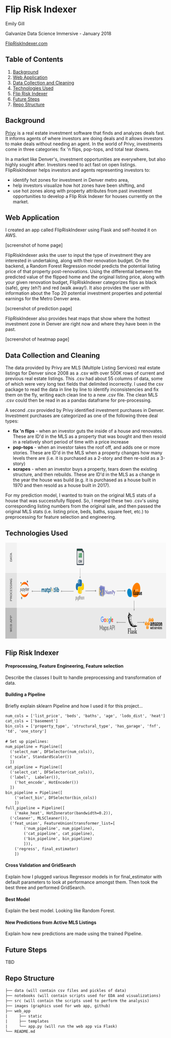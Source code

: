 # Flip Risk Indexer

Emily Gill

Galvanize Data Science Immersive - January 2018

[FlipRiskIndexer.com](http://www.flipriskindexer.com)

## Table of Contents
1. [Background](#background)
2. [Web Application](#web-application)
3. [Data Collection and Cleaning](#data-collection-and-cleaning)
4. [Technologies Used](#technologies-used)
5. [Flip Risk Indexer](#flip-risk-indexer)
6. [Future Steps](#future-steps)
7. [Repo Structure](#repo-structure)

## Background

[Privy](http://www.getprivynow.com/) is a real estate investment software that finds and analyzes deals fast. It informs agents of where investors are doing deals and it allows investors to make deals without needing an agent. In the world of Privy, investments come in three categories: fix 'n flips, pop-tops, and total tear downs.

In a market like Denver's, investment opportunities are everywhere, but also highly sought after. Investors need to act fast on open listings. FlipRiskIndexer helps investors and agents representing investors to:
- identify hot zones for investment in Denver metro area,
- help investors visualize how hot zones have been shifting, and
- use hot zones along with property attributes from past investment opportunities
to develop a Flip Risk Indexer for houses currently on the market.

## Web Application

I created an app called FlipRiskIndexer using Flask and self-hosted it on AWS.

[screenshot of home page]

FlipRiskIndexer asks the user to input the type of investment they are interested in undertaking, along with their renovation budget. On the backend, a Random Forest Regression model predicts the potential listing price of that property post-renovations. Using the differential between the predicted value of the flipped home and the original listing price, along with your given renovation budget, FlipRiskIndexer categorizes flips as black (safe), grey (eh?) and red (walk away!). It also provides the user with information about the Top 20 potential investment properties and potential earnings for the Metro Denver area.

[screenshot of prediction page]

FlipRiskIndexer also provides heat maps that show where the hottest investment zone in Denver are right now and where they have been in the past.

[screenshot of heatmap page]

## Data Collection and Cleaning

The data provided by Privy are MLS (Multiple Listing Services) real estate listings for Denver since 2008 as a .csv with over 500K rows of current and previous real estate listings. This .csv had about 55 columns of data, some of which were very long text fields that delimited incorrectly. I used the csv package to read the data in line by line to identify inconsistencies and fix them on the fly, writing each clean line to a new .csv file. The clean MLS .csv could then be read in as a pandas dataframe for pre-processing.

A second .csv provided by Privy identified investment purchases in Denver. Investment purchases are categorized as one of the following three deal types:
- **fix 'n flips** - when an investor guts the inside of a house and renovates. These are ID'd in the MLS as a property that was bought and then resold in a relatively short period of time with a price increase
- **pop-tops** - when an investor takes the roof off, and adds one or more stories. These are ID'd in the MLS when a  property changes how many levels there are (i.e. it is purchased as a 2-story and then re-sold as a 3-story)
- **scrapes** - when an investor buys a property, tears down the existing structure, and then rebuilds. These are ID'd in the MLS as a change in the year the house was build (e.g. it is purchased as a house built in 1970 and then resold as a house built in 2017).

For my prediction model, I wanted to train on the original MLS stats of a house that was successfully flipped. So, I merged these two .csv's using corresponding listing numbers from the original sale, and then passed the original MLS stats (i.e. listing price, beds, baths, square feet, etc.) to preprocessing for feature selection and engineering.

## Technologies Used

<!-- ![image](images/technologies.png) -->
<img src="/images/technologies.png" width="900" height="300">

## Flip Risk Indexer

#### Preprocessing, Feature Engineering, Feature selection
Describe the classes I built to handle preprocessing and transformation of data.

#### Building a Pipeline
Briefly explain sklearn Pipeline and how I used it for this project...


    num_cols = ['list_price', 'beds', 'baths', 'age', 'lodo_dist', 'heat']
    cat_cols = ['basement']
    bin_cols = ['property_type', 'structural_type', 'has_garage', 'fnf', 'td', 'one_story']

    # Set up pipelines:
    num_pipeline = Pipeline([
      ('select_num', DFSelector(num_cols)),
      ('scale', StandardScaler())
      ])
    cat_pipeline = Pipeline([
      ('select_cat', DFSelector(cat_cols)),
      ('label',  Labeler()),
        ('hot_encode', HotEncoder())
      ])
    bin_pipeline = Pipeline([
        ('select_bin', DFSelector(bin_cols))
        ])
    full_pipeline = Pipeline([
        ('make_heat', HotZonerator(bandwidth=0.2)),
      ('cleaner', MLSCleaner()),
      ('feat_union', FeatureUnion(transformer_list=[
            ('num_pipeline', num_pipeline),
            ('cat_pipeline', cat_pipeline),
            ('bin_pipeline', bin_pipeline)
            ])),
        ('regress', final_estimator)
        ])

#### Cross Validation and GridSearch
Explain how I plugged various Regressor models in for final_estimator with default parameters to look at performance amongst them. Then took the best three and performed GridSearch.

#### Best Model
Explain the best model. Looking like Random Forest.

#### New Predictions from Active MLS Listings
Explain how new predictions are made using the trained Pipeline.

## Future Steps

TBD

## Repo Structure
```
├── data (will contain csv files and pickles of data)
├── notebooks (will contain scripts used for EDA and visualizations)
├── src (will contain the scripts used to perform the analysis)
├── images (graphics used for web app, github)
├── web_app
|     ├── static
|     ├── templates
|     └── app.py (will run the web app via Flask)
└── README.md
```
